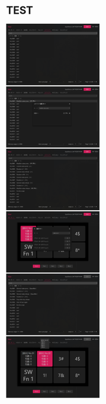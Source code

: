 # TEST

<img src="script_01.png" width="50%">
<img src="script_02.png" width="50%">
<img src="script_03.png" width="50%">
<img src="script_04.png" width="50%">
<img src="script_05.png" width="50%">
<img src="script_06.png" width="50%">
